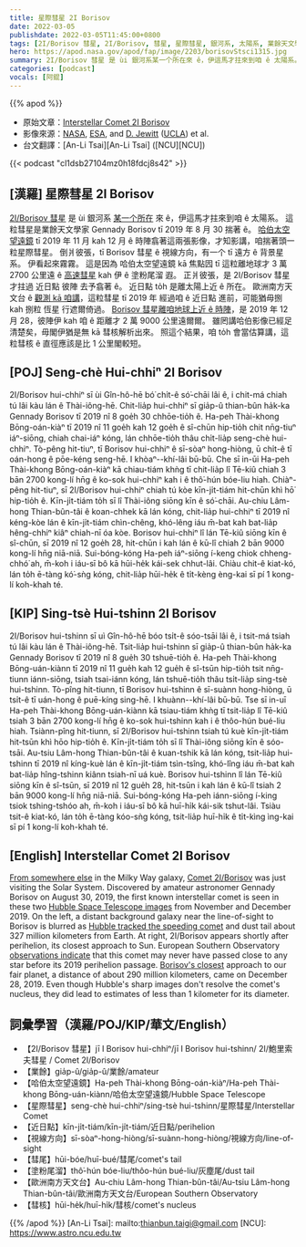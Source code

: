 ```yaml
---
title: 星際彗星 2I Borisov
date: 2022-03-05
publishdate: 2022-03-05T11:45:00+0800
tags: [2I/Borisov 彗星, 2I/Borisov, 彗星, 星際彗星, 銀河系, 太陽系, 業餘天文學家, 哈伯太空望遠鏡, 近日點, 彗尾, 歐洲南方天文台, 塗粉尾溜, 彗核]
hero: https://apod.nasa.gov/apod/fap/image/2203/borisovStsci1315.jpg
summary: 2I/Borisov 彗星 是 ùi 銀河系某一个所在來 ê，伊這馬才拄來到咱 ê 太陽系。
categories: [podcast]
vocals: [阿錕]
---
```


{{% apod %}}

- 原始文章：[Interstellar Comet 2I Borisov](https://apod.nasa.gov/apod/ap220305.html)
- 影像來源：[NASA](https://www.nasa.gov/), [ESA](https://www.spacetelescope.org/), and [D. Jewitt](http://www2.ess.ucla.edu/~jewitt/David_Jewitt.html) ([UCLA](http://www.ess.ucla.edu/)) et al.
- 台文翻譯：[An-Li Tsai][An-Li Tsai] ([NCU][NCU])

{{< podcast "cl1dsb27104mz0h18fdcj8s42" >}}

## [漢羅] 星際彗星 2I Borisov
[2I/Borisov 彗星][Comet 2I/Borisov] 是 ùi 銀河系 [某一个所在][From somewhere else] 來 ê，伊這馬才拄來到咱 ê 太陽系。
這粒彗星是業餘天文學家 Gennady Borisov tī 2019 年 8 月 30 揣著 ê。
[哈伯太空望遠鏡][Hubble Space Telescope images] tī 2019 年 11 月 kah 12 月 ê 時陣翕著這兩張影像，才知影講，咱揣著頭一粒星際彗星。
倒爿彼張，tī Borisov 彗星 ê 視線方向，有一个 tī 遠方 ê 背景星系。
伊看起來霧霧。
這是因為 哈伯太空望遠鏡 kā 焦點囥 tī 這粒離地球才 3 萬 2700 公里遠 ê [高速彗星][Hubble tracked the speeding comet] kah 伊 ê 塗粉尾溜 遐。
正爿彼張，是 2I/Borisov 彗星 才拄過 近日點 彼陣 去予翕著 ê。
近日點 to̍h 是離太陽上近 ê 所在。
歐洲南方天文台 ê [觀測 kā 咱講][observations indicate]，這粒彗星 tī 2019 年 經過咱 ê 近日點 進前，可能猶毋捌 kah 捌粒 恆星 行遮爾倚過。
[Borisov 彗星離咱地球上近 ê 時陣][Borisov's closest]，是 2019 年 12 月 28，彼陣伊 kah 咱 ê 距離才 2 萬 9000 公里遠爾爾。
雖罔講哈伯影像已經足清楚矣，毋閣伊猶是無 kā 彗核解析出來。
照這个結果，咱 to̍h 會當估算講，這粒彗核 ê 直徑應該是比 1 公里閣較短。


## [POJ] Seng-chè Hui-chhiⁿ 2I Borisov
2I/Borisov hui-chhiⁿ sī ùi Gîn-hô-hē bó͘ chi̍t-ê só͘-chāi lâi ê, i chit-má chiah tú lâi kàu lán ê Thài-iông-hē.
Chit-lia̍p hui-chhiⁿ sī gia̍p-û thian-bûn ha̍k-ka Gennady Borisov tī 2019 nî 8 goe̍h 30 chhōe-tio̍h ê.
Ha-peh Thài-khong Bōng-oán-kiàⁿ tī 2019 nî 11 goe̍h kah 12 goe̍h ê sî-chūn hip-tio̍h chit nn̄g-tiuⁿ iáⁿ-siōng, chiah chai-iáⁿ kóng, lán chhōe-tio̍h thâu chi̍t-lia̍p seng-chè hui-chhiⁿ.
Tò-pêng hit-tiuⁿ, tī Borisov hui-chhiⁿ ê sī-sòaⁿ hong-hiòng, ū chi̍t-ê tī oán-hong ê pōe-kéng seng-hē.
I khòaⁿ--khí-lâi bū-bū.
Che sī in-ūi Ha-peh Thài-khong Bōng-oán-kiàⁿ kā chiau-tiám khǹg tī chit-lia̍p lî Tē-kiû chiah 3 bān 2700 kong-lí hn̄g ê ko-sok hui-chhiⁿ kah i ê thô͘-hún bóe-liu hiah.
Chiàⁿ-pêng hit-tiuⁿ, sī 2I/Borisov hui-chhiⁿ chiah tú kòe kīn-ji̍t-tiám hit-chūn khì hō͘ hip-tio̍h ê.
Kīn-ji̍t-tiám to̍h sī lî Thài-iông siōng kīn ê só͘-chāi.
Au-chiu Lâm-hong Thian-bûn-tâi ê koan-chhek kā lán kóng, chit-lia̍p hui-chhiⁿ tī 2019 nî kéng-kòe lán ê kīn-ji̍t-tiám chìn-chêng, khó-lêng iáu m̄-bat  kah bat-lia̍p hêng-chhiⁿ kiâⁿ chiah-nī óa kòe.
Borisov hui-chhiⁿ lî lán Tē-kiû siōng kīn ê sî-chūn, sī 2019 nî 12 goe̍h 28, hit-chūn i kah lán ê kū-lî chiah 2 bān 9000 kong-lí hn̄g niā-niā.
Sui-bóng-kóng Ha-peh iáⁿ-siōng í-keng chiok chheng-chhó͘ ah, m̄-koh i iáu-sī bô kā hūi-he̍k kái-sek chhut-lâi.
Chiàu chit-ê kiat-kó, lán to̍h ē-tàng kó͘-sǹg kóng, chit-lia̍p hūi-he̍k ê ti̍t-kèng èng-kai sī pí 1 kong-lí koh-khah té.

## [KIP] Sing-tsè Hui-tshinn 2I Borisov
2I/Borisov hui-tshinn sī uì Gîn-hô-hē bóo tsi̍t-ê sóo-tsāi lâi ê, i tsit-má tsiah tú lâi kàu lán ê Thài-iông-hē.
Tsit-lia̍p hui-tshinn sī gia̍p-û thian-bûn ha̍k-ka Gennady Borisov tī 2019 nî 8 gue̍h 30 tshuē-tio̍h ê.
Ha-peh Thài-khong Bōng-uán-kiànn tī 2019 nî 11 gue̍h kah 12 gue̍h ê sî-tsūn hip-tio̍h tsit nn̄g-tiunn iánn-siōng, tsiah tsai-iánn kóng, lán tshuē-tio̍h thâu tsi̍t-lia̍p sing-tsè hui-tshinn.
Tò-pîng hit-tiunn, tī Borisov hui-tshinn ê sī-suànn hong-hiòng, ū tsi̍t-ê tī uán-hong ê puē-kíng sing-hē.
I khuànn--khí-lâi bū-bū.
Tse sī in-uī Ha-peh Thài-khong Bōng-uán-kiànn kā tsiau-tiám khǹg tī tsit-lia̍p lî Tē-kiû tsiah 3 bān 2700 kong-lí hn̄g ê ko-sok hui-tshinn kah i ê thôo-hún bué-liu hiah.
Tsiànn-pîng hit-tiunn, sī 2I/Borisov hui-tshinn tsiah tú kuè kīn-ji̍t-tiám hit-tsūn khì hōo hip-tio̍h ê.
Kīn-ji̍t-tiám to̍h sī lî Thài-iông siōng kīn ê sóo-tsāi.
Au-tsiu Lâm-hong Thian-bûn-tâi ê kuan-tshik kā lán kóng, tsit-lia̍p hui-tshinn tī 2019 nî kíng-kuè lán ê kīn-ji̍t-tiám tsìn-tsîng, khó-lîng iáu m̄-bat  kah bat-lia̍p hîng-tshinn kiânn tsiah-nī uá kuè.
Borisov hui-tshinn lî lán Tē-kiû siōng kīn ê sî-tsūn, sī 2019 nî 12 gue̍h 28, hit-tsūn i kah lán ê kū-lî tsiah 2 bān 9000 kong-lí hn̄g niā-niā.
Sui-bóng-kóng Ha-peh iánn-siōng í-king tsiok tshing-tshóo ah, m̄-koh i iáu-sī bô kā huī-hi̍k kái-sik tshut-lâi.
Tsiàu tsit-ê kiat-kó, lán to̍h ē-tàng kóo-sǹg kóng, tsit-lia̍p huī-hi̍k ê ti̍t-kìng ìng-kai sī pí 1 kong-lí koh-khah té.

## [English] Interstellar Comet 2I Borisov
[From somewhere else][From somewhere else] in the Milky Way galaxy, [Comet 2I/Borisov][Comet 2I/Borisov] was just visiting the Solar System.
Discovered by amateur astronomer Gennady Borisov on August 30, 2019, the first known interstellar comet is seen in these two [Hubble Space Telescope images][Hubble Space Telescope images] from November and December 2019.
On the left, a distant background galaxy near the line-of-sight to Borisov is blurred as [Hubble tracked the speeding comet][Hubble tracked the speeding comet] and dust tail about 327 million kilometers from Earth.
At right, 2I/Borisov appears shortly after perihelion, its closest approach to Sun.
European Southern Observatory [observations indicate][observations indicate] that this comet may never have passed close to any star before its 2019 perihelion passage.
[Borisov's closest][Borisov's closest] approach to our fair planet, a distance of about 290 million kilometers, came on December 28, 2019.
Even though Hubble's sharp images don't resolve the comet's nucleus, they did lead to estimates of less than 1 kilometer for its diameter.

## 詞彙學習（漢羅/POJ/KIP/華文/English）
- 【2I/Borisov 彗星】jī I Borisov hui-chhiⁿ/jī I Borisov hui-tshinn/ 2I/鮑里索夫彗星 / Comet 2I/Borisov
- 【業餘】gia̍p-û/gia̍p-û/業餘/amateur
- 【哈伯太空望遠鏡】Ha-peh Thài-khong Bōng-oán-kiàⁿ/Ha-peh Thài-khong Bōng-uán-kiànn/哈伯太空望遠鏡/Hubble Space Telescope
- 【星際彗星】seng-chè hui-chhiⁿ/sing-tsè hui-tshinn/星際彗星/Interstellar Comet
- 【近日點】kīn-ji̍t-tiám/kīn-ji̍t-tiám/近日點/perihelion
- 【視線方向】sī-sòaⁿ-hong-hiòng/sī-suànn-hong-hiòng/視線方向/line-of-sight
- 【彗尾】hūi-bóe/huī-bué/彗尾/comet's tail
- 【塗粉尾溜】thô͘-hún bóe-liu/thôo-hún bué-liu/灰塵尾/dust tail
- 【歐洲南方天文台】Au-chiu Lâm-hong Thian-bûn-tâi/Au-tsiu Lâm-hong Thian-bûn-tâi/歐洲南方天文台/European Southern Observatory
- 【彗核】hūi-he̍k/huī-hi̍k/彗核/comet's nucleus



{{% /apod %}}
[An-Li Tsai]: mailto:thianbun.taigi@gmail.com
[NCU]: https://www.astro.ncu.edu.tw

[copyright]: https://apod.nasa.gov/apod/fap/lib/about_apod.html#srapply

[From somewhere else]:https://solarsystem.nasa.gov/asteroids-comets-and-meteors/comets/2I-Borisov/in-depth/
[Comet 2I/Borisov]:https://en.wikipedia.org/wiki/2I/Borisov
[Hubble Space Telescope images]:https://hubblesite.org/contents/news-releases/2019/news-2019-61
[Hubble tracked the speeding comet]:https://hubblesite.org/contents/media/videos/2019/53/1244-Video
[observations indicate]:https://www.eso.org/public/news/eso2106/
[Borisov's closest]:https://arxiv.org/abs/1909.06348
